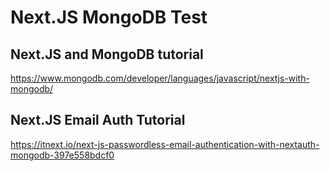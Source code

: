 # Next.JS MongoDB Test

## Next.JS and MongoDB tutorial

https://www.mongodb.com/developer/languages/javascript/nextjs-with-mongodb/

## Next.JS Email Auth Tutorial

https://itnext.io/next-js-passwordless-email-authentication-with-nextauth-mongodb-397e558bdcf0 